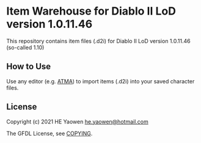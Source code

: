# Item Warehouse for Diablo II LoD version 1.0.11.46

This repository contains item files (.d2i) for Diablo II LoD version 1.0.11.46
(so-called 1.10)

## How to Use

Use any editor (e.g. [ATMA][1]) to import items (.d2i) into your saved
character files.

## License

Copyright (c) 2021 HE Yaowen <he.yaowen@hotmail.com>

The GFDL License, see [COPYING](./COPYING).

[1]: http://atma.incgamers.com/
